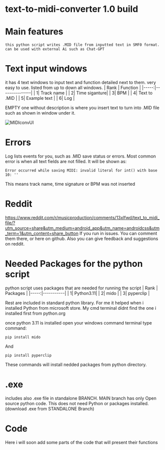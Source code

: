 # text-to-midi-converter 1.0 build
   # Main features
`this python script writes .MID file from inputted text in SMF0 format. can be used with external Ai such as Chat-GPT`

# Text input windows

it has 4 text windows to input text and function detailed next to them. very easy to use.
listed from up to down all windows.
| Rank |  Function     |
|-----:|---------------|
|     1| Track name    |
|     2| Time siganture|
|     3| BPM           |
|     4| Text to .MID  |
|     5| Example text  |
|     6| Log           |

EMPTY one without description is where you insert text to turn into .MID file such as shown in window under it.

![MIDIconvUI](https://github.com/potkolainen/text-to-midi/assets/135180930/82ee6cf9-b70d-4349-83c2-469cd11a648f)


# Errors
Log lists events for you, such as .MID save status or errors. 
Most common error is when all text fields are not filled. 
It will be shown as:

    Error occurred while saving MIDI: invalid literal for int() with base 10: ''
This means track name, time signature or BPM was not inserted

# Reddit

https://www.reddit.com/r/musicproduction/comments/13xlfwd/text_to_midi_file/?utm_source=share&utm_medium=android_app&utm_name=androidcss&utm_term=1&utm_content=share_button
If you run in issues. You can comment them there, or here on github. Also you can give feedback and suggestions on reddit.

# Needed Packages for the python script
python script uses packages that are needed for running the script
| Rank | Packages  |
|-----:|-----------|
|     1| Python3.11|
|     2| mido      |
|     3| pyperclip |

Rest are included in standard python library.
For me it helped when i installed Python from microsoft store. My cmd terminal didnt find the one i installed first from python.org

once python 3.11 is installed open your windows command terminal
type command:

    pip install mido
    
And

    pip install pyperclip
    
These commands will install nedded packages from python directory. 


# .exe
includes also .exe file in standalone BRANCH.
MAIN branch has only Open source python code.
This does not need Python or packages installed. (download .exe from STANDALONE Branch) 

# Code
Here i will soon add some parts of the code that will present their functions
